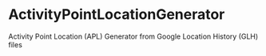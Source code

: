 # ActivityPointLocationGenerator
Activity Point Location (APL) Generator from Google Location History (GLH) files
